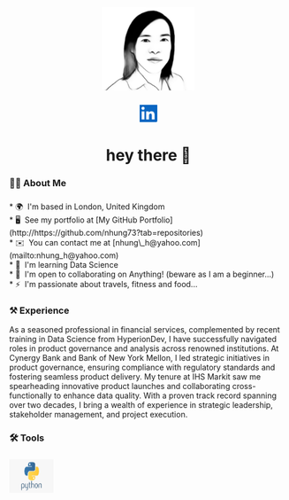 <div align="center">
  <img height="150" src="https://github.com/nhung73/nhung73/blob/main/NM.png" />
</div>

###

<div align="center">
  <a href="https://www.linkedin.com/in/nhungmascio" target="_blank" rel="noreferrer">
    <picture>
      <source media="(prefers-color-scheme: dark)" srcset="https://github.com/nhung73/nhung73/blob/0e536b3839381f4a8dafed704af41ae27b04c1be/linkedIn.png?raw=true" />
      <source media="(prefers-color-scheme: light)" srcset="https://github.com/nhung73/nhung73/blob/0e536b3839381f4a8dafed704af41ae27b04c1be/linkedIn.png?raw=true" />
      <img src="https://github.com/nhung73/nhung73/blob/0e536b3839381f4a8dafed704af41ae27b04c1be/linkedIn.png?raw=true" width="32" height="32" />
    </picture>
  </a>
</p>


###

<h1 align="center">hey there 👋</h1>

###

<h3 align="left">👩‍💻  About Me</h3>

###

<p align="left">
*   🌍  I'm based in London, United Kingdom <br>
*   🖥️  See my portfolio at [My GitHub Portfolio](http://https://github.com/nhung73?tab=repositories) <br>
*   ✉️  You can contact me at [nhung\_h@yahoo.com](mailto:nhung_h@yahoo.com) <br>
*   🧠  I'm learning Data Science <br>
*   🤝  I'm open to collaborating on Anything! (beware as I am a beginner...) <br>
*   ⚡  I'm passionate about travels, fitness and food... <br>
</p>

###

<h3 align="left">⚒️ Experience</h3>

<p align="left">
As a seasoned professional in financial services, complemented by recent training in Data Science from HyperionDev, I have successfully navigated roles in product governance and analysis across renowned institutions. At Cynergy Bank and Bank of New York Mellon, I led strategic initiatives in product governance, ensuring compliance with regulatory standards and fostering seamless product delivery. My tenure at IHS Markit saw me spearheading innovative product launches and collaborating cross-functionally to enhance data quality. With a proven track record spanning over two decades, I bring a wealth of experience in strategic leadership, stakeholder management, and project execution.
</p>

###

<h3 align="left">🛠 Tools</h3>

###

<p align="left">
  <a href="https://www.python.org/" target="_blank" rel="noreferrer">
    <img src="https://github.com/nhung73/nhung73/blob/0e536b3839381f4a8dafed704af41ae27b04c1be/python_logo.png?raw=true" width="80" height="60" alt="Python" />
  </a>
</p>

###
